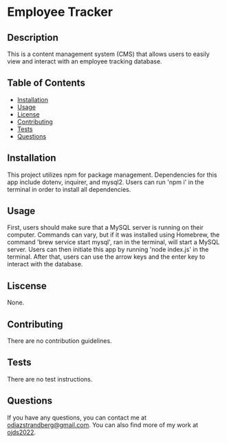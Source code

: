 # Employee Tracker

## Description
This is a content management system (CMS) that allows users to easily view and interact with an employee tracking database.

## Table of Contents
- [Installation](#installation)
- [Usage](#usage)
- [License](#license)
- [Contributing](#contributing)
- [Tests](#tests)
- [Questions](#questions)

## Installation
This project utilizes npm for package management. Dependencies for this app include dotenv, inquirer, and mysql2. Users can run 'npm i' in the terminal in order to install all dependencies.

## Usage
First, users should make sure that a MySQL server is running on their computer. Commands can vary, but if it was installed using Homebrew, the command 'brew service start mysql', ran in the terminal, will start a MySQL server. Users can then initiate this app by running 'node index.js' in the terminal. After that, users can use the arrow keys and the enter key to interact with the database.

## Liscense
None.


## Contributing
There are no contribution guidelines.

## Tests
There are no test instructions.

## Questions
If you have any questions, you can contact me at [odiazstrandberg@gmail.com](mailto:odiazstrandberg@gmail.com). 
You can also find more of my work at [ojds2022](https://github.com/ojds2022).
